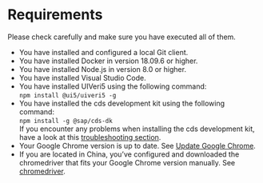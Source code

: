 # Requirements

Please check carefully and make sure you have executed all of them.

- You have installed and configured a local Git client.
- You have installed Docker in version 18.09.6 or higher.
- You have installed Node.js in version 8.0 or higher.
- You have installed Visual Studio Code.
- You have installed UIVeri5 using the following command:  
`npm install @ui5/uiveri5 -g`
- You have installed the cds development kit using the following command:  
`npm install -g @sap/cds-dk`  
If you encounter any problems when installing the cds development kit, have a look at this [troubleshooting section](https://cap.cloud.sap/docs/advanced/troubleshooting#npm-installation).
- Your Google Chrome version is up to date. See [Update Google Chrome](https://support.google.com/chrome/answer/95414?co=GENIE.Platform%3DDesktop&hl=en).
- If you are located in China, you’ve configured and downloaded the chromedriver that fits your Google Chrome version manually. See [chromedriver](https://chromedriver.storage.googleapis.com/index.html).